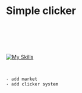 # Simple clicker
<br>
<br>
<br>
<br>

[![My Skills](https://skillicons.dev/icons?i=js,html,css,jquery,express)](https://skillicons.dev)

<br>

```
- add market
- add clicker system
```

